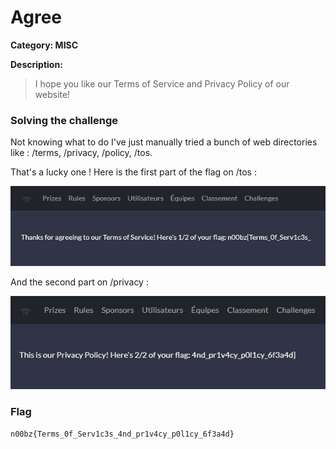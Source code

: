 # Agree

**Category: MISC**

**Description:**

>I hope you like our Terms of Service and Privacy Policy of our website!

### Solving the challenge

Not knowing what to do I've just manually tried a bunch of web directories like : /terms, /privacy, /policy, /tos.

That's a lucky one ! Here is the first part of the flag on /tos : 

![tos](/images/Agree1.JPG)

And the second part on /privacy :

![privacy](/images/Agree2.JPG)

### Flag

```n00bz{Terms_0f_Serv1c3s_4nd_pr1v4cy_p0l1cy_6f3a4d}```
